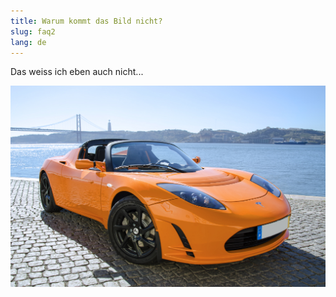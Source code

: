 ```yaml
---
title: Warum kommt das Bild nicht?
slug: faq2
lang: de
---
```


Das weiss ich eben auch nicht...

![tesla](tesla_roadster.jpg)
